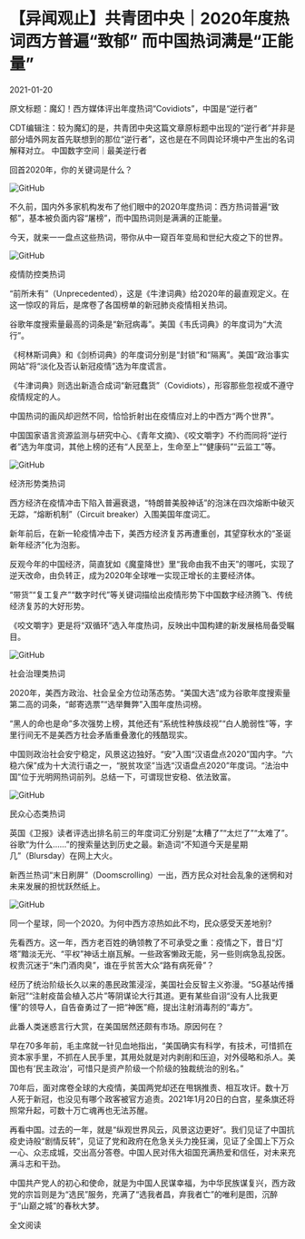# 【异闻观止】共青团中央｜2020年度热词西方普遍“致郁” 而中国热词满是“正能量”

2021-01-20

原文标题：魔幻！西方媒体评出年度热词“Covidiots”，中国是“逆行者”

CDT编辑注：较为魔幻的是，共青团中央这篇文章原标题中出现的“逆行者”并非是部分墙外网友首先联想到的那位“逆行者”，这也是在不同舆论环境中产生出的名词解释对立。 中国数字空间｜最美逆行者

回首2020年，你的关键词是什么？

![GitHub](https://chinadigitaltimes.net/chinese/files/2021/01/image-1611120627070.png)

不久前，国内外多家机构发布了他们眼中的2020年度热词：西方热词普遍“致郁”，基本被负面内容“屠榜”，而中国热词则是满满的正能量。

今天，就来一一盘点这些热词，带你从中一窥百年变局和世纪大疫之下的世界。

![GitHub](https://chinadigitaltimes.net/chinese/files/2021/01/image-1611120936777.png)

疫情防控类热词

“前所未有”（Unprecedented），这是《牛津词典》给2020年的最直观定义。在这一惊叹的背后，是席卷了各国榜单的新冠肺炎疫情相关热词。

谷歌年度搜索量最高的词条是“新冠病毒”。美国《韦氏词典》的年度词为“大流行”。

《柯林斯词典》和《剑桥词典》的年度词分别是“封锁”和“隔离”。美国“政治事实网站”将“淡化及否认新冠疫情”选为年度谎言。

《牛津词典》则选出新造合成词“新冠蠢货”（Covidiots），形容那些忽视或不遵守疫情规定的人。

中国热词的画风却迥然不同，恰恰折射出在疫情应对上的中西方“两个世界”。

中国国家语言资源监测与研究中心、《青年文摘》、《咬文嚼字》不约而同将“逆行者”选为年度词，其他上榜的还有“人民至上，生命至上”“健康码”“云监工”等。

![GitHub](https://chinadigitaltimes.net/chinese/files/2021/01/image-1611121047750.png)

经济形势类热词 

西方经济在疫情冲击下陷入普遍衰退，“特朗普美股神话”的泡沫在四次熔断中破灭无踪，“熔断机制”（Circuit breaker）入围美国年度词汇。

新年前后，在新一轮疫情冲击下，美西方经济复苏再遭重创，其望穿秋水的“圣诞新年经济”化为泡影。

反观今年的中国经济，简直犹如《魔童降世》里“我命由我不由天”的哪吒，实现了逆天改命，由负转正，成为2020年全球唯一实现正增长的主要经济体。

“带货”“复工复产”“数字时代”等关键词描绘出疫情形势下中国数字经济腾飞、传统经济复苏的大好形势。

《咬文嚼字》更是将“双循环”选入年度热词，反映出中国构建的新发展格局备受瞩目。

![GitHub](https://chinadigitaltimes.net/chinese/files/2021/01/image-1611121094266.png)

社会治理类热词

2020年，美西方政治、社会呈全方位动荡态势。“美国大选”成为谷歌年度搜索量第二高的词条，“邮寄选票”“选举舞弊”入围年度热词榜。

“黑人的命也是命”多次强势上榜，其他还有“系统性种族歧视”“白人脆弱性”等，字里行间无不是美西方社会矛盾重叠激化的残酷现实。

中国则政治社会安宁稳定，风景这边独好。“安”入围“汉语盘点2020”国内字。“六稳六保”成为十大流行语之一，“脱贫攻坚”当选“汉语盘点2020”年度词。“法治中国”位于光明网热词前列。总结一下，可谓现世安稳、依法致富。

![GitHub](https://chinadigitaltimes.net/chinese/files/2021/01/image-1611121132280.png)

民众心态类热词

英国《卫报》读者评选出排名前三的年度词汇分别是“太糟了”“太烂了”“太难了”。谷歌“为什么……”的搜索量达到历史之最。新造词“不知道今天是星期几”（Blursday）在网上大火。

新西兰热词“末日刷屏”（Doomscrolling）一出，西方民众对社会乱象的迷惘和对未来发展的担忧跃然纸上。

![GitHub](https://chinadigitaltimes.net/chinese/files/2021/01/image-1611121165823.png)

同一个星球，同一个2020。为何中西方凉热如此不均，民众感受天差地别?

先看西方。这一年，西方老百姓的确领教了不可承受之重：疫情之下，昔日“灯塔”黯淡无光、“平权”神话土崩瓦解。一些政客懒政无能，另一些则病急乱投医。权贵沉迷于“朱门酒肉臭”，谁在乎贫苦大众“路有病死骨”？

经历了统治阶级长久以来的愚民政策浸淫，美国社会反智主义弥漫。“5G基站传播新冠”“注射疫苗会植入芯片”等阴谋论大行其道。更有某些自诩“没有人比我更懂”的领导人，自告奋勇过了一把“神医”瘾，提出注射消毒剂的“毒方”。

此番人类迷惑言行大赏，在美国居然还颇有市场。原因何在？

早在70多年前，毛主席就一针见血地指出，“美国确实有科学，有技术，可惜抓在资本家手里，不抓在人民手里，其用处就是对内剥削和压迫，对外侵略和杀人。美国也有‘民主政治’，可惜只是资产阶级一个阶级的独裁统治的别名。”

70年后，面对席卷全球的大疫情，美国两党却还在甩锅推责、相互攻讦。数十万人死于新冠，也没见有哪个政客被官方追责。2021年1月20日的白宫，星条旗还将照常升起，可数十万亡魂再也无法苏醒。

再看中国。过去的一年，就是“纵观世界风云，风景这边更好”。我们见证了中国抗疫史诗般“剧情反转”，见证了党和政府在危急关头力挽狂澜，见证了全国上下万众一心、众志成城，交出高分答卷。中国人民对伟大祖国充满热爱和信任，对未来充满斗志和干劲。

中国共产党人的初心和使命，就是为中国人民谋幸福，为中华民族谋复兴，西方政党的宗旨则是为“选民”服务，充满了“选我者昌，弃我者亡”的唯利是图，沉醉于“山巅之城”的春秋大梦。

全文阅读

